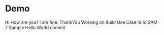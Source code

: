 # Demo

Hi
How are you?
I am fine. ThankYou
Working on Build Use Case 
Id Id
SAM-7
Sample
Hello World
commit
